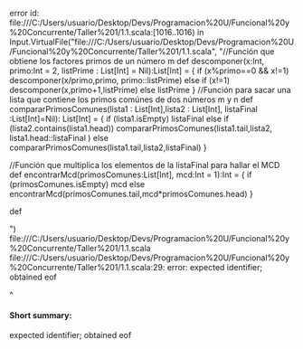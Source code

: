 error id: file:///C:/Users/usuario/Desktop/Devs/Programacion%20U/Funcional%20y%20Concurrente/Taller%201/1.1.scala:[1016..1016) in Input.VirtualFile("file:///C:/Users/usuario/Desktop/Devs/Programacion%20U/Funcional%20y%20Concurrente/Taller%201/1.1.scala", "//Función que obtiene los factores primos de un número m
def descomponer(x:Int, primo:Int = 2, listPrime : List[Int] = Nil):List[Int] =
    {
    if (x%primo==0 && x!=1) 
        descomponer(x/primo,primo, primo::listPrime)
    else if (x!=1) 
        descomponer(x,primo+1,listPrime)
    else 
        listPrime
    }
//Función para sacar una lista que contiene los primos comúnes de dos números m y n
def compararPrimosComunes(lista1 : List[Int],lista2 : List[Int], listaFinal :List[Int]=Nil): List[Int] =
    {
    if (lista1.isEmpty) listaFinal
    else if (lista2.contains(lista1.head)) compararPrimosComunes(lista1.tail,lista2, lista1.head::listaFinal )
    else compararPrimosComunes(lista1.tail,lista2,listaFinal)
    }

//Función que multiplica los elementos de la listaFinal para hallar el MCD
def encontrarMcd(primosComunes:List[Int], mcd:Int = 1):Int =
    {
    if (primosComunes.isEmpty) mcd
    else encontrarMcd(primosComunes.tail,mcd*primosComunes.head)
    }
 
def 
  

")
file:///C:/Users/usuario/Desktop/Devs/Programacion%20U/Funcional%20y%20Concurrente/Taller%201/1.1.scala
file:///C:/Users/usuario/Desktop/Devs/Programacion%20U/Funcional%20y%20Concurrente/Taller%201/1.1.scala:29: error: expected identifier; obtained eof

^
#### Short summary: 

expected identifier; obtained eof
